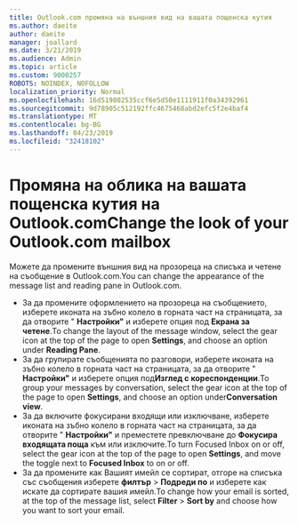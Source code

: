 ```yaml
---
title: Outlook.com промяна на външния вид на вашата пощенска кутия
ms.author: daeite
author: daeite
manager: joallard
ms.date: 3/21/2019
ms.audience: Admin
ms.topic: article
ms.custom: 9000257
ROBOTS: NOINDEX, NOFOLLOW
localization_priority: Normal
ms.openlocfilehash: 16d519802535ccf6e5d50e1111911f0a34392961
ms.sourcegitcommit: 9d78905c512192ffc4675468abd2efc5f2e4baf4
ms.translationtype: MT
ms.contentlocale: bg-BG
ms.lasthandoff: 04/23/2019
ms.locfileid: "32418102"
---
```

# <a name="change-the-look-of-your-outlookcom-mailbox"></a><span data-ttu-id="5410a-102">Промяна на облика на вашата пощенска кутия на Outlook.com</span><span class="sxs-lookup"><span data-stu-id="5410a-102">Change the look of your Outlook.com mailbox</span></span>

<span data-ttu-id="5410a-103">Можете да промените външния вид на прозореца на списъка и четене на съобщение в Outlook.com.</span><span class="sxs-lookup"><span data-stu-id="5410a-103">You can change the appearance of the message list and reading pane in Outlook.com.</span></span>

- <span data-ttu-id="5410a-104">За да промените оформлението на прозореца на съобщението, изберете иконата на зъбно колело в горната част на страницата, за да отворите " **Настройки"** и изберете опция под **Екрана за четене**.</span><span class="sxs-lookup"><span data-stu-id="5410a-104">To change the layout of the message window, select the gear icon at the top of the page to open **Settings**, and choose an option under **Reading Pane**.</span></span>
- <span data-ttu-id="5410a-105">За да групирате съобщенията по разговори, изберете иконата на зъбно колело в горната част на страницата, за да отворите " **Настройки"** и изберете опция под**Изглед с кореспонденции**.</span><span class="sxs-lookup"><span data-stu-id="5410a-105">To group your messages by conversation, select the gear icon at the top of the page to open **Settings**, and choose an option under**Conversation view**.</span></span>
- <span data-ttu-id="5410a-106">За да включите фокусирани входящи или изключване, изберете иконата на зъбно колело в горната част на страницата, за да отворите " **Настройки"** и преместете превключване до **Фокусира входящата поща** към или изключите.</span><span class="sxs-lookup"><span data-stu-id="5410a-106">To turn Focused Inbox on or off, select the gear icon at the top of the page to open **Settings**, and move the toggle next to **Focused Inbox** to on or off.</span></span>
- <span data-ttu-id="5410a-107">За да промените как Вашият имейл се сортират, отгоре на списъка със съобщения изберете **филтър** > **Подреди по** и изберете как искате да сортирате вашия имейл.</span><span class="sxs-lookup"><span data-stu-id="5410a-107">To change how your email is sorted, at the top of the message list, select **Filter** > **Sort by** and choose how you want to sort your email.</span></span>